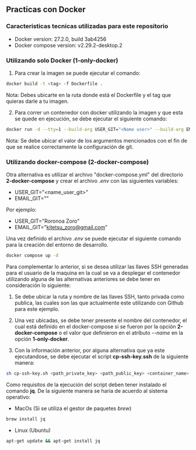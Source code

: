 ## Practicas con Docker

### Caracteristicas tecnicas utilizadas para este repositorio
- Docker version: 27.2.0, build 3ab4256
- Docker compose version: v2.29.2-desktop.2

### Utilizando solo Docker (1-only-docker)

1. Para crear la imagen se puede ejecutar el comando:

```bash
docker build -t <tag> -f Dockerfile .
```

Nota: Debes ubicarte en la ruta donde está el Dockerfile y el tag que quieras darle a tu imagen.

2. Para correr un contenedor con docker utilizando la imagen y que esta se quede en ejecución, se debe ejecutar el siguiente comando:

```bash
docker run -d --tty=1 --build-arg USER_GIT="<Name user>" --build-arg EMAIL_GIT="<email user>" --name <name_container> <tag_image>
```

Nota: Se debe ubicar el valor de los argumentos mencionados con el fin de que se realice correctamente la configuración de git.

### Utilizando docker-compose (2-docker-compose)
Otra alternativa es utilizar el archivo "docker-compose.yml" del directorio **2-docker-compose** y crear el archivo *.env* con las siguientes variables:

- USER_GIT="<name_user_git>"
- EMAIL_GIT="<email>"

Por ejemplo:

- USER_GIT="Roronoa Zoro"
- EMAIL_GIT="kitetsu_zoro@gmail.com"

Una vez definido el archivo *.env* se puede ejecutar el siguiente comando para la creación del entorno de desarrollo.

```bash
docker compose up -d
```

Para complementar lo anterior, si se desea utilizar las llaves SSH generadas para el usuario de la maquina en la cual se va a desplegar el contenedor utilizando alguna de las alternativas anteriores se debe tener en consideración lo siguiente:

1. Se debe ubicar la ruta y nombre de las llaves SSH, tanto privada como publica, las cuales son las que actualmente este utilizando con Github para este ejemplo. 

2. Una vez ubicadas, se debe tener presente el nombre del contenedor, el cual está definido en el docker-compose si se fueron por la opción **2-docker-compose** o el valor que definieron en el atributo *--name* en la opción **1-only-docker**.

3. Con la información anterior, por alguna alternativa que ya este ejecutandose, se debe ejecutar el script **cp-ssh-key.ssh** de la siguiente manera:

```bash
sh cp-ssh-key.sh <path_private_key> <path_public_key> <container_name>
```

Como requisitos de la ejecución del script deben tener instalado el comando **jq**. De la siguiente manera se haria de acuerdo al sistema operativo:

- MacOs (Si se utiliza el gestor de paquetes *brew*)

```bash
brew install jq
```

- Linux (Ubuntu)
```bash
apt-get update && apt-get install jq
```